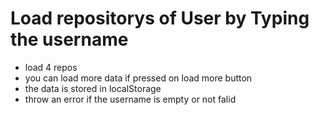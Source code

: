 # Load repositorys of User by Typing the username
- load 4 repos
- you can load more data if pressed on load more button
- the data is stored in localStorage
- throw an error if the username is empty or not falid
